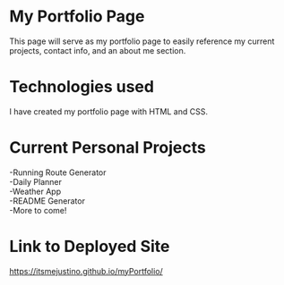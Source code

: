 # My Portfolio Page

This page will serve as my portfolio page to easily reference my current projects, contact info, and an about me section.

# Technologies used
I have created my portfolio page with HTML and CSS. 

# Current Personal Projects 
-Running Route Generator <br> 
-Daily Planner 
<br> -Weather App
<br> -README Generator
<br> -More to come!

# Link to Deployed Site

https://itsmejustino.github.io/myPortfolio/



